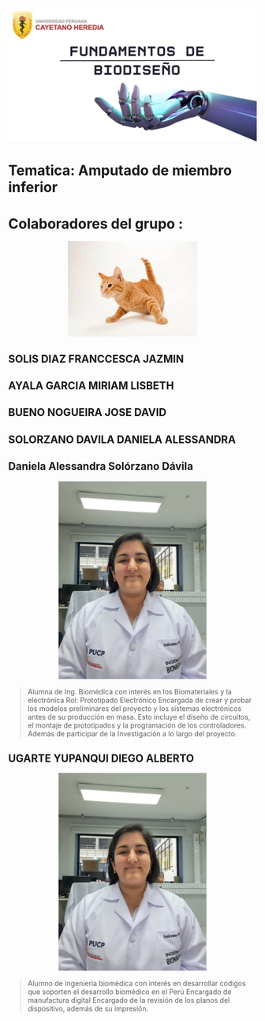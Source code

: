 
![portada](https://github.com/Arbandu/Fundbio/blob/518cc1d79ce635adceca751b0e7cd1fd7d32849b/Imagenes/Imagen%20de%20WhatsApp%202024-08-28%20a%20las%2017.48.48_9a093f02.jpg)

# Tematica: Amputado de miembro inferior

# Colaboradores del grupo :

<p align="center">
  <img src="https://github.com/Arbandu/Fundbio/blob/567704467d9b14fbd67f72ea167dd56b1b9491d5/Imagenes/descarga.jpeg" alt="Descripción de la imagen">
</p>

## SOLIS DIAZ FRANCCESCA JAZMIN
## AYALA GARCIA MIRIAM LISBETH
## BUENO NOGUEIRA JOSE DAVID
## SOLORZANO DAVILA DANIELA ALESSANDRA
## Daniela Alessandra Solórzano Dávila
<p align="center">
  <img src="https://github.com/Arbandu/Fundbio/blob/2635e622c3ec302283b7289f5b0d49f5aa36a6d6/Imagenes/Daniela.jpg" alt="Imagen de Daniela" width="300">
</p>
  
 > Alumna de Ing. Biomédica con interés en los Biomateriales y la electrónica 
 > Rol: Prototipado Electrónico
 > Encargada de crear y probar los modelos preliminares del proyecto y los sistemas electrónicos antes de su producción en masa. Esto incluye el diseño de circuitos, el montaje de 
 > prototipados y la programación de los controladores. Además de participar de la Investigación a lo largo del proyecto.

## UGARTE YUPANQUI DIEGO ALBERTO
<p align="center">
  <img src="https://github.com/Arbandu/Fundbio/blob/2635e622c3ec302283b7289f5b0d49f5aa36a6d6/Imagenes/Daniela.jpg" alt="Imagen de Daniela" width="300">
</p>

>Alumno de Ingeniería biomédica con interés en desarrollar códigos que soporten el desarrollo biomédico en el Perú
>Encargado de manufactura digital
>Encargado de la revisión de los planos del dispositivo, además de su impresión.
